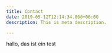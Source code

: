```yaml
---
title: Contact
date: 2019-05-12T12:14:34.000+06:00
description: This is meta description.

---
```

hallo, das ist ein test